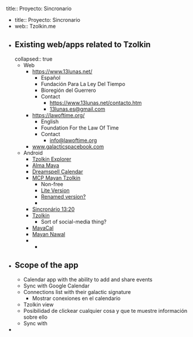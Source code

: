 title:: Proyecto: Sincronario

- title:: Proyecto: Sincronario
- web:: Tzolkin.me
- ## Existing web/apps related to Tzolkin
  collapsed:: true
	- Web
		- https://www.13lunas.net/
			- Español
			- Fundación Para La Ley Del Tiempo
			- Bioregión del Guerrero
			- Contact
				- https://www.13lunas.net/contacto.htm
				- 13lunas.es@gmail.com
		- https://lawoftime.org/
			- English
			- Foundation For the Law Of Time
			- Contact
				- info@lawoftime.org
		- www.galacticspacebook.com
	- Android
		- [Tzolkin Explorer](https://play.google.com/store/apps/details?id=com.tlt.tzolkin)
		- [Alma Maya](https://play.google.com/store/apps/details?id=alma.maya)
		- [Dreamspell Calendar](https://play.google.com/store/apps/details?id=net.anotherworld.maya)
		- [MCP Mayan Tzolkin](https://play.google.com/store/apps/details?id=air.tzolkin)
			- Non-free
			- [Lite Version](https://play.google.com/store/apps/details?id=air.com.lucitainc.MCPTzolkinLite)
			- [Renamed version?](https://play.google.com/store/apps/details?id=air.com.lucitainc.TzolkinMaya)
			-
		- [Sincronário 13:20](https://play.google.com/store/apps/details?id=com.tzolkin.sincronario1320)
		- [Tzolkin](https://play.google.com/store/apps/details?id=social.plah.tzolkin)
			- Sort of social-media thing?
		- [MayaCal](https://play.google.com/store/apps/details?id=b4a.mayacal)
		- [Mayan Nawal](https://play.google.com/store/apps/details?id=com.huawei.android.mayannawal)
		-
			-
- ## Scope of the app
	- Calendar app with the ability to add and share events
	- Sync with Google Calendar
	- Connections list with their galactic signature
		- Mostrar conexiones en el calendario
	- Tzolkin view
	- Posibilidad de clickear cualquier cosa y que te muestre información sobre ello
	- Sync with
-